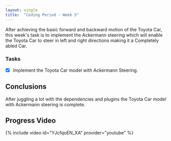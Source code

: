 ```yaml
---
layout: single
title:  "Coding Period - Week 5"
---
```


After achieving the basic forward and backward motion of the Toyota Car, this week's task is to implement the Ackermann steering which will enable the Toyota Car to steer in left and right directions making it a Completely abled Car.

### Tasks
- [x] Implement the Toyota Car model with Ackermann Steering.


## Conclusions
After juggling a lot with the dependencies and plugins the Toyota Car model with Ackermann steering is complete.

## Progress Video

{% include video id="YJcfqoEN_XA" provider="youtube" %}